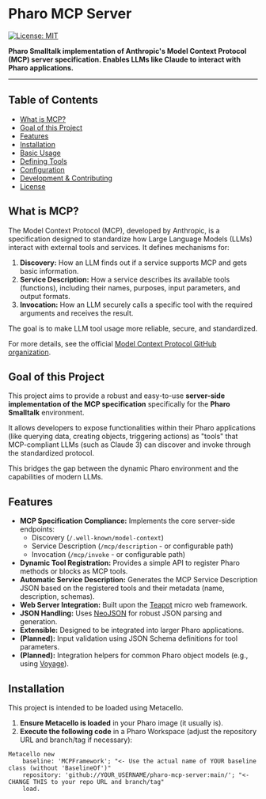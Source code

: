 # Pharo MCP Server

[![License: MIT](https://img.shields.io/badge/License-MIT-yellow.svg)](https://opensource.org/licenses/MIT)
<!-- Add other badges later, e.g., build status, version -->

**Pharo Smalltalk implementation of Anthropic's Model Context Protocol (MCP) server specification. Enables LLMs like Claude to interact with Pharo applications.**

---

## Table of Contents

*   [What is MCP?](#what-is-mcp)
*   [Goal of this Project](#goal-of-this-project)
*   [Features](#features)
*   [Installation](#installation)
*   [Basic Usage](#basic-usage)
*   [Defining Tools](#defining-tools)
*   [Configuration](#configuration)
*   [Development & Contributing](#development--contributing)
*   [License](#license)

## What is MCP?

The Model Context Protocol (MCP), developed by Anthropic, is a specification designed to standardize how Large Language Models (LLMs) interact with external tools and services. It defines mechanisms for:

1.  **Discovery:** How an LLM finds out if a service supports MCP and gets basic information.
2.  **Service Description:** How a service describes its available tools (functions), including their names, purposes, input parameters, and output formats.
3.  **Invocation:** How an LLM securely calls a specific tool with the required arguments and receives the result.

The goal is to make LLM tool usage more reliable, secure, and standardized.

For more details, see the official [Model Context Protocol GitHub organization](https://github.com/modelcontextprotocol).

## Goal of this Project

This project aims to provide a robust and easy-to-use **server-side implementation of the MCP specification** specifically for the **Pharo Smalltalk** environment.

It allows developers to expose functionalities within their Pharo applications (like querying data, creating objects, triggering actions) as "tools" that MCP-compliant LLMs (such as Claude 3) can discover and invoke through the standardized protocol.

This bridges the gap between the dynamic Pharo environment and the capabilities of modern LLMs.

## Features

*   **MCP Specification Compliance:** Implements the core server-side endpoints:
    *   Discovery (`/.well-known/model-context`)
    *   Service Description (`/mcp/description` - or configurable path)
    *   Invocation (`/mcp/invoke` - or configurable path)
*   **Dynamic Tool Registration:** Provides a simple API to register Pharo methods or blocks as MCP tools.
*   **Automatic Service Description:** Generates the MCP Service Description JSON based on the registered tools and their metadata (name, description, schemas).
*   **Web Server Integration:** Built upon the [Teapot](https://github.com/pharo-web/teapot) micro web framework.
*   **JSON Handling:** Uses [NeoJSON](https://github.com/svenvc/NeoJSON) for robust JSON parsing and generation.
*   **Extensible:** Designed to be integrated into larger Pharo applications.
*   **(Planned):** Input validation using JSON Schema definitions for tool parameters.
*   **(Planned):** Integration helpers for common Pharo object models (e.g., using [Voyage](https://github.com/pharo-nosql/voyage)).

## Installation

This project is intended to be loaded using Metacello.

1.  **Ensure Metacello is loaded** in your Pharo image (it usually is).
2.  **Execute the following code** in a Pharo Workspace (adjust the repository URL and branch/tag if necessary):

```smalltalk
Metacello new
    baseline: 'MCPFramework'; "<- Use the actual name of YOUR baseline class (without 'BaselineOf')"
    repository: 'github://YOUR_USERNAME/pharo-mcp-server:main/'; "<- CHANGE THIS to your repo URL and branch/tag"
    load.
